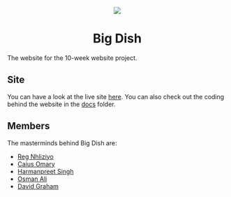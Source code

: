 <p align=center>
    <img src="https://github.com/rigbone1/big-dish/blob/master/logo.png">
</p>
<h1 align=center>Big Dish</h1>
The website for the 10-week website project.

## Site
You can have a look at the live site <a href="rigbone1.github.com/big-dish">here</a>.
You can also check out the coding behind the website in the <a href="https://github.com/rigbone1/big-dish/blob/master/docs">docs</a> folder.

## Members
The masterminds behind Big Dish are:
- <a href="https://github.com/">Reg Nhliziyo</a>
- <a href="https://github.com/">Caius Omary</a>
- <a href="https://github.com/">Harmanpreet Singh</a>
- <a href="https://github.com/">Osman Ali</a>
- <a href="https://github.com/rigbone1">David Graham</a>
